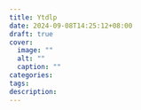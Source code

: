 ```yaml
---
title: Ytdlp
date: 2024-09-08T14:25:12+08:00
draft: true
cover:
  image: ""
  alt: ""
  caption: ""
categories: 
tags: 
description:
---
```


